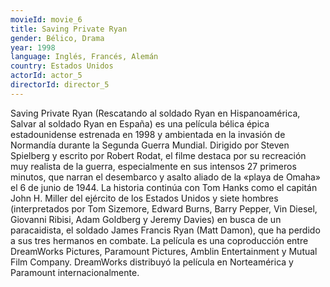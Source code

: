 ```yaml
---
movieId: movie_6
title: Saving Private Ryan
gender: Bélico, Drama
year: 1998
language: Inglés, Francés, Alemán
country: Estados Unidos
actorId: actor_5
directorId: director_5
---
```


Saving Private Ryan (Rescatando al soldado Ryan en Hispanoamérica, Salvar al soldado Ryan en España) es una película bélica épica estadounidense estrenada en 1998 y ambientada en la invasión de Normandía durante la Segunda Guerra Mundial. Dirigido por Steven Spielberg y escrito por Robert Rodat, el filme destaca por su recreación muy realista de la guerra, especialmente en sus intensos 27 primeros minutos, que narran el desembarco y asalto aliado de la «playa de Omaha» el 6 de junio de 1944. La historia continúa con Tom Hanks como el capitán John H. Miller del ejército de los Estados Unidos y siete hombres (interpretados por Tom Sizemore, Edward Burns, Barry Pepper, Vin Diesel, Giovanni Ribisi, Adam Goldberg y Jeremy Davies) en busca de un paracaidista, el soldado James Francis Ryan (Matt Damon), que ha perdido a sus tres hermanos en combate. La película es una coproducción entre DreamWorks Pictures, Paramount Pictures, Amblin Entertainment y Mutual Film Company. DreamWorks distribuyó la película en Norteamérica y Paramount internacionalmente.